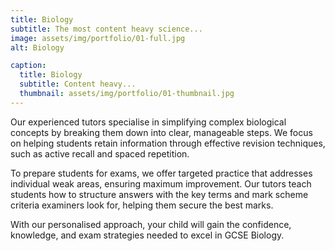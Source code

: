 ```yaml
---
title: Biology
subtitle: The most content heavy science...
image: assets/img/portfolio/01-full.jpg
alt: Biology

caption:
  title: Biology
  subtitle: Content heavy...
  thumbnail: assets/img/portfolio/01-thumbnail.jpg
---
```

Our experienced tutors specialise in simplifying complex biological concepts by breaking them down into clear, manageable steps. We focus on helping students retain information through effective revision techniques, such as active recall and spaced repetition.

To prepare students for exams, we offer targeted practice that addresses individual weak areas, ensuring maximum improvement. Our tutors teach students how to structure answers with the key terms and mark scheme criteria examiners look for, helping them secure the best marks.

With our personalised approach, your child will gain the confidence, knowledge, and exam strategies needed to excel in GCSE Biology.